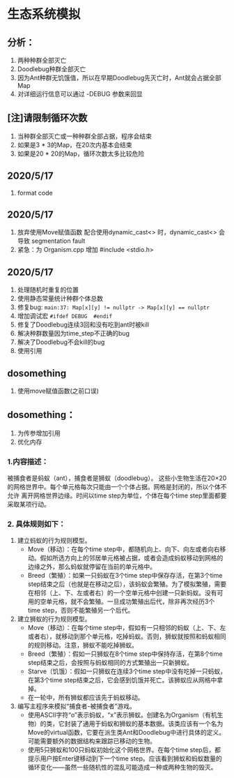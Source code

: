 <!--
 * @Description: 
 * @LastEditors: liukai
 * @Date: 2020-05-16 17:18:18
 * @LastEditTime: 2020-05-17 20:26:57
 * @FilePath: /实验报告6/README.md
--> 

# 生态系统模拟

## 分析：
1. 两种种群全部灭亡
2. Doodlebug种群全部灭亡
3. 因为Ant种群无饥饿值，所以在早期Doodlebug先灭亡时，Ant就会占据全部Map
4. 对详细运行信息可以通过 -DEBUG 参数来回显

## [注]请限制循环次数
1. 当种群全部灭亡或一种种群全部占据，程序会结束
2. 如果是3 * 3的Map，在20次内基本会结束
3. 如果是20 * 20的Map，循环次数太多比较危险

## 2020/5/17
1. format code

## 2020/5/17
1. 放弃使用Move赋值函数  配合使用dynamic_cast<> 时，dynamic_cast<> 会导致 segmentation fault
2. 紧急：为 Organism.cpp 增加 #include <stdio.h>

## 2020/5/17 
1. 处理随机时重复的位置
2. 使用静态常量统计种群个体总数
3. 修复bug: `main:37: Map[x][y] != nullptr -> Map[x][y] == nullptr`
4. 增加调试宏 `#ifdef DEBUG  #endif`
5. 修复了Doodlebug连续3回和没有吃到ant时被kill
6. 解决种群数量因为time_step不正确的bug
7. 解决了Doodlebug不会kill的bug
8. 使用引用
## dosomething
1. 使用move赋值函数(之前口误)

## dosomething：
1. 为传参增加引用
2. 优化内存
### 1.内容描述：
被捕食者是蚂蚁（ant），捕食者是狮蚁（doodlebug）。
这些小生物生活在20×20的网格世界中。每个单元格每次只能由一个个体占据。网格是封闭的，所以个体不允许
离开网格世界边缘。时间以time step为单位，个体在每个time step里面都要采取某项行动。
### 2. 具体规则如下：
1. 建立蚂蚁的行为规则模型。
    - Move（移动）：在每个time step中，都随机向上、向下、向左或者向右移动。假如所选方向上的邻居单元格被占据，或者会造成蚂蚁移动到网格的边缘之外，那么蚂蚁就停留在当前的单元格中。
    - Breed（繁殖）：如果一只蚂蚁在3个time step中保存存活，在第3个time step结束之后（也就是在移动之后），该蚂蚁会繁殖。为了模拟繁殖，需要在相邻（上、下、左或者右）的一个空单元格中创建一只新蚂蚁。没有可用的空单元格，就不会繁殖。一旦成功繁殖出后代，除非再次经历3个time step，否则不能繁殖另一个后代。
2. 建立狮蚁的行为规则模型。
    - Move（移动）：在每个time step中，假如有一只相邻的蚂蚁（上、下、左或者右），就移动到那个单元格，吃掉蚂蚁。否则，狮蚁就按照和蚂蚁相同的规则移动。注意，狮蚁不能吃掉狮蚁。
    - Breed（繁殖）：假如一只狮蚁在8个time step中保持存活，在第8个time step结束之后，会按照与蚂蚁相同的方式繁殖出一只新狮蚁。
    - Starve（饥饿）：假如一只狮蚁在连续3个time step中没有吃掉一只蚂蚁，在第3个time step结束之后，它会感到饥饿并死亡。该狮蚁应从网格中拿掉。
    - 在一轮中，所有狮蚁都应该先于蚂蚁移动。
3. 编写主程序来模拟“捕食者-被捕食者”游戏。
    - 使用ASCII字符“o”表示蚂蚁，“x”表示狮蚁。创建名为Organism（有机生物）的类，它封装了通用于蚂蚁和狮蚁的基本数据。该类应该有一个名为Move的virtual函数，它要在派生类Ant和Doodlebug中进行具体的定义。可能需要额外的数据结构来跟踪已移动的生物。
    - 使用5只狮蚁和100只蚂蚁初始化这个网格世界。在每个time step后，都提示用户按Enter键移动到下一个time step。应该看到狮蚁和蚂蚁数量的循环变化——虽然一些随机性的混乱可能造成一种或两种生物的毁灭。
